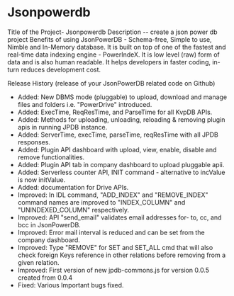 # Jsonpowerdb
Title of the Project- Jsonpowerdb
Description -- create a json power db project 
Benefits of using JsonPowerDB -
Schema-free, Simple to use, Nimble and In-Memory database. It is built on top of one of the fastest and real-time data indexing engine - PowerIndeX. It is low level (raw) form of data and is also human readable. It helps developers in faster coding, in-turn reduces development cost.

Release History (release of your JsonPowerDB related code on Github)

* Added: New DBMS mode (pluggable) to upload, download and manage files and folders i.e. "PowerDrive" introduced.
* Added: ExecTime, ReqResTime, and ParseTime for all KvpDB APIs.
* Added: Methods for uploading, unloading, reloading & removing plugin apis in running JPDB instance.
* Added: ServerTime, execTime, parseTime, reqResTime with all JPDB responses.
* Added: Plugin API dashboard with upload, view, enable, disable and remove functionalities.
* Added: Plugin API tab in company dashboard to upload pluggable apii.
* Added: Serverless counter API, INIT command - alternative to incValue is now initValue.
* Added: documentation for Drive APIs.
* Improved: In IDL command, "ADD_INDEX" and "REMOVE_INDEX" command names are improved to "INDEX_COLUMN" and "UNINDEXED_COLUMN" respectively.
* Improved: API "send_email" validates email addresses for- to, cc, and bcc in JsonPowerDB.
* Improved: Error mail interval is reduced and can be set from the company dashboard.
* Improved: Type "REMOVE" for SET and SET_ALL cmd that will also check foreign Keys reference in other relations before removing from a given relation.
* Improved: First version of new jpdb-commons.js for version 0.0.5 created from 0.0.4
* Fixed: Various Important bugs fixed.


